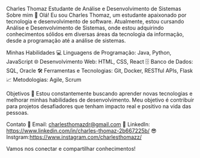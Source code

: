 Charles Thomaz
Estudante de Análise e Desenvolvimento de Sistemas
Sobre mim
👋 Olá! Eu sou Charles Thomaz, um estudante apaixonado por tecnologia e desenvolvimento de software. Atualmente, estou cursando Análise e Desenvolvimento de Sistemas, onde estou adquirindo conhecimentos sólidos em diversas áreas da tecnologia da informação, desde a programação até a análise de sistemas.

Minhas Habilidades
💻 Linguagens de Programação: Java, Python, JavaScript
🌐 Desenvolvimento Web: HTML, CSS, React
🗄️ Banco de Dados: SQL, Oracle
🛠️ Ferramentas e Tecnologias: Git, Docker, RESTful APIs, Flask
📈 Metodologias: Agile, Scrum

Objetivos
🚀 Estou constantemente buscando aprender novas tecnologias e melhorar minhas habilidades de desenvolvimento. Meu objetivo é contribuir para projetos desafiadores que tenham impacto real e positivo na vida das pessoas.

Contato
📧 Email: charlesthomazdr@gmail.com
🔗 LinkedIn: https://www.linkedin.com/in/charles-thomaz-2b667225b/
😎 Instgram:https://www.instagram.com/charlesthomazz/

Vamos nos conectar e compartilhar conhecimentos!
